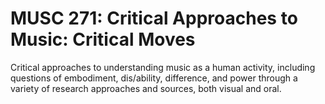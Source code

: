 # MUSC 271: Critical Approaches to Music: Critical Moves

Critical approaches to understanding music as a human activity, including questions of embodiment, dis/ability, difference, and power through a variety of research approaches and sources, both visual and oral.